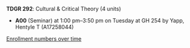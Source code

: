 **TDGR 292**: Cultural & Critical Theory (4 units)

- **A00** (Seminar) at 1:00 pm–3:50 pm on Tuesday at GH 254 by Yapp, Hentyle T (A17258044)

[Enrollment numbers over time](./TDGR292.tsv)
